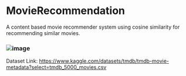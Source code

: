 # MovieRecommendation
A content based movie recommender system using cosine similarity for recommending similar movies.

### ![image](https://user-images.githubusercontent.com/82725681/185148377-e11b8a80-ca29-4c6b-ac1e-98311d5c1e8a.png)

Dataset Link:
https://www.kaggle.com/datasets/tmdb/tmdb-movie-metadata?select=tmdb_5000_movies.csv


